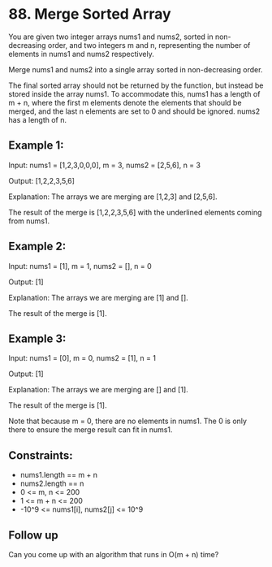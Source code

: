 # 88. Merge Sorted Array

You are given two integer arrays nums1 and nums2, sorted in non-decreasing order, and two integers m and n, representing the number of elements in nums1 and nums2 respectively.

Merge nums1 and nums2 into a single array sorted in non-decreasing order.

The final sorted array should not be returned by the function, but instead be stored inside the array nums1. To accommodate this, nums1 has a length of m + n, where the first m elements denote the elements that should be merged, and the last n elements are set to 0 and should be ignored. nums2 has a length of n.

 

## Example 1:

Input: nums1 = [1,2,3,0,0,0], m = 3, nums2 = [2,5,6], n = 3<p>
Output: [1,2,2,3,5,6]<p>
Explanation: The arrays we are merging are [1,2,3] and [2,5,6].<p>
The result of the merge is [1,2,2,3,5,6] with the underlined elements coming from nums1.
## Example 2:

Input: nums1 = [1], m = 1, nums2 = [], n = 0<p>
Output: [1]<p>
Explanation: The arrays we are merging are [1] and [].<p>
The result of the merge is [1].<p>
## Example 3:

Input: nums1 = [0], m = 0, nums2 = [1], n = 1<p>
Output: [1]<p>
Explanation: The arrays we are merging are [] and [1].<p>
The result of the merge is [1].<p>
Note that because m = 0, there are no elements in nums1. The 0 is only there to ensure the merge result can fit in nums1.
 

## Constraints:

- nums1.length == m + n
- nums2.length == n
- 0 <= m, n <= 200
- 1 <= m + n <= 200
- -10^9 <= nums1[i], nums2[j] <= 10^9
 

## Follow up
Can you come up with an algorithm that runs in O(m + n) time?